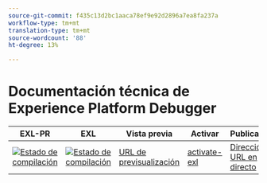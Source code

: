 ```yaml
---
source-git-commit: f435c13d2bc1aaca78ef9e92d2896a7ea8fa237a
workflow-type: tm+mt
translation-type: tm+mt
source-wordcount: '88'
ht-degree: 13%

---
```

# Documentación técnica de Experience Platform Debugger


| EXL-PR | EXL | Vista previa | Activar | Publicadas | Ayuda |
|--- |--- |--- |--- |--- |--- |
| [![Estado de compilación](https://docs.ci.corp.adobe.com/view/exl-pr/job/debugger.en_pr-exl/badge/icon)](https://docs.ci.corp.adobe.com/view/exl-pr/job/debugger.en_pr-exl/lastBuild/) | [![Estado de compilación](https://docs.ci.corp.adobe.com/view/exl-pr/job/debugger.en_exl/lastBuild/badge/icon)](https://docs.ci.corp.adobe.com/view/exl-pr/job/debugger.en_exl/lastBuild/lastBuild) | [URL de previsualización](https://experienceleague.corp.adobe.com/docs/debugger/using-v2/experience-cloud-debugger.html?lang=en) | [activate-exl](https://docs.ci.corp.adobe.com/job/activate-exl/build/) | [Dirección URL en directo](https://experienceleague.adobe.com/docs/debugger/using-v2/experience-cloud-debugger.html?lang=en) | [Guía de creación](https://experienceleague.adobe.com/docs/authoring-guide-exl/using/home.html?lang=en) |
